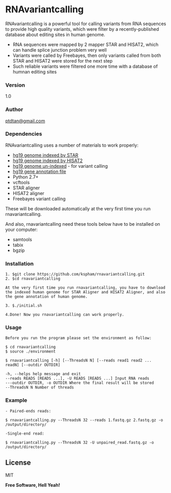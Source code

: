 # RNAvariantcalling

RNAvariantcalling is a powerful tool for calling variants from RNA sequences to provide high quality variants, which were filter by a recently-published database about editing sites in human genome. 

  - RNA sequences were mapped by 2 mapper STAR and HISAT2, which can handle splice junction problem very well
  - Variants were called by Freebayes, then only variants called from both STAR and HISAT2 were stored for the next step
  - Such reliable variants were filtered one more time with a database of humnan editing sites

### Version
1.0
### Author
ptdtan@gmail.com

### Dependencies

RNAvariantcalling uses a number of materials to work properly:

* [hg19 genome indexed by STAR] 
* [hg19 genome indexed by HISAT2] 
* [hg19 genome un-indexed] - for variant calling
* [hg19 gene annotation file]
* Python 2.7+
* vcftools
* STAR aligner
* HISAT2 aligner
* Freebayes variant calling

These will be downloaded automatically at the very first time you run rnavariantcalling.

And also, rnavariantcalling need these tools below have to be installed on your computer:
* samtools 
* tabix
* bgzip

### Installation
```
1. $git clone https://github.com/kspham/rnavariantcalling.git
2. $cd rnavariantcalling

At the very first time you run rnavariantcalling, you have to download the indexed human genome for STAR Aligner and HISAT2 Aligner, and also the gene annotation of human genome.

3. $./initial.sh

4.Done! Now you rnavariantcalling can work properly.

```
### Usage 

```
Before you run the program please set the environment as follow:

$ cd rnavariantcalling 
$ source ./environment

$ rnavariantcalling [-h] [--ThreadsN N] [--reads read1 read2 ... readN] [--outdir OUTDIR]
```
    -h, --helps help message and exit 
    --reads READS [READS ...], -U READS [READS ...] Input RNA reads 
    ---outdir OUTDIR, -o OUTDIR Where the final result will be stored 
    --ThreadsN N Number of threads
### Example
    - Paired-ends reads: 
```
$ rnavariantcalling.py --ThreadsN 32 --reads 1.fastq.gz 2.fastq.gz -o /output/directory/
```

    -Single-end read: 
```
$ rnavariantcalling.py --ThreadsN 32 -U unpaired_read.fastq.gz -o /output/directory/
```

License
----

MIT


**Free Software, Hell Yeah!**

[//]: # (These are reference links used in the body of this note and get stripped out when the markdown processor does its job. There is no need to format nicely because it shouldn't be seen. Thanks SO - http://stackoverflow.com/questions/4823468/store-comments-in-markdown-syntax)


   [hg19 genome indexed by STAR]: <https://www.encodeproject.org/files/ENCFF069ZCO/@@download/ENCFF069ZCO.tar.gz>
   [hg19 genome indexed by HISAT2]: <ftp://ftp.ccb.jhu.edu/pub/infphilo/hisat2/data/grch37.tar.gz>
   [hg19 genome un-indexed]:<http://hgdownload.cse.ucsc.edu/goldenPath/hg19/bigZips/hg19.2bit>
   [hg19 gene annotation file]:<ftp://ftp.ensembl.org/pub/release-75/gtf/homo_sapiens/Homo_sapiens.GRCh37.75.gtf.gz>

